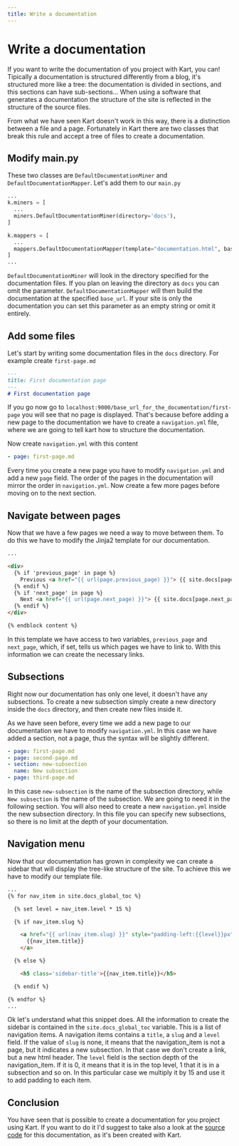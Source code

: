```yaml
---
title: Write a documentation
---
```

# Write a documentation

If you want to write the documentation of you project with Kart, you can! Tipically a documentation is structured differently from a blog, it's structured more like a tree: the documentation is divided in sections, and this sections can have sub-sections... When using a software that generates a documentation the structure of the site is reflected in the structure of the source files.

From what we have seen Kart doesn't work in this way, there is a distinction between a file and a page. Fortunately in Kart there are two classes that break this rule and accept a tree of files to create a documentation.

## Modify main.py

These two classes are ``DefaultDocumentationMiner`` and ``DefaultDocumentationMapper``. Let's add them to our ``main.py``

```python
...
k.miners = [
  ...
  miners.DefaultDocumentationMiner(directory='docs'),
]

k.mappers = [
  ...
  mappers.DefaultDocumentationMapper(template="documentation.html", base_url='base_url_for_the_documentation')
]
...
```

``DefaultDocumentationMiner`` will look in the directory specified for the documentation files. If you plan on leaving the directory as ``docs`` you can omit the parameter. ``DefaultDocumentationMapper`` will then build the documentation at the specified ``base_url``. If your site is only the documentation you can set this parameter as an empty string or omit it entirely.


## Add some files

Let's start by writing some documentation files in the ``docs`` directory. For example create ``first-page.md``

```markdown
---
title: First documentation page
---
# First documentation page
```

If you go now go to ``localhost:9000/base_url_for_the_documentation/first-page`` you will see that no page is displayed. That's because before adding a new page to the documentation we have to create a ``navigation.yml`` file, where we are going to tell kart how to structure the documentation.

Now create ``navigation.yml`` with this content

```yaml
- page: first-page.md
```

Every time you create a new page you have to modify ``navigation.yml`` and add a new ``page`` field. The order of the pages in the documentation will mirror the order in ``navigation.yml``. Now create a few more pages before moving on to the next section.

## Navigate between pages

Now that we have a few pages we need a way to move between them. To do this we have to modify the Jinja2 template for our documentation.

```html
...

<div>
  {% if 'previous_page' in page %}
    Previous <a href="{{ url(page.previous_page) }}"> {{ site.docs[page.previous_page].title }} </a>
  {% endif %}
  {% if 'next_page' in page %}
    Next <a href="{{ url(page.next_page) }}"> {{ site.docs[page.next_page].title }} </a>
  {% endif %}
</div>

{% endblock content %}
```

In this template we have access to two variables, ``previous_page`` and ``next_page``, which, if set, tells us which pages we have to link to. With this information we can create the necessary links.

## Subsections

Right now our documentation has only one level, it doesn't have any subsections. To create a new subsection simply create a new directory inside the ``docs`` directory, and then create new files inside it.

As we have seen before, every time we add a new page to our documentation we have to modify ``navigation.yml``. In this case we have added a section, not a page, thus the syntax will be slightly different.

```yaml
- page: first-page.md
- page: second-page.md
- section: new-subsection
  name: New subsection
- page: third-page.md
```

In this case ``new-subsection`` is the name of the subsection directory, while ``New subsection`` is the name of the subsection. We are going to need it in the following section. You will also need to create a new ``navigation.yml`` inside the new subsection directory. In this file you can specify new subsections, so there is no limit at the depth of your documentation.

## Navigation menu

Now that our documentation has grown in complexity we can create a sidebar that will display the tree-like structure of the site. To achieve this we have to modify our template file.

```html
...
{% for nav_item in site.docs_global_toc %}

  {% set level = nav_item.level * 15 %}

  {% if nav_item.slug %}

    <a href="{{ url(nav_item.slug) }}" style="padding-left:{{level}}px">
      {{nav_item.title}}
    </a>

  {% else %}

    <h5 class='sidebar-title'>{{nav_item.title}}</h5>

  {% endif %}

{% endfor %}
...
```

Ok let's understand what this snippet does. All the information to create the sidebar is contained in the ``site.docs_global_toc`` variable. This is a list of navigation items. A navigation items contains a ``title``, a ``slug`` and a ``level`` field. If the value of ``slug`` is none, it means that the navigation_item is not a page, but it indicates a new subsection. In that case we don't create a link, but a new html header. The ``level`` field is the section depth of the navigation_item. If it is 0, it means that it is in the top level, 1 that it is in a subsection and so on. In this particular case we multiply it by 15 and use it to add padding to each item. 

## Conclusion

You have seen that is possible to create a documentation for you project using Kart. If you want to do it I'd suggest to take also a look at the [source code](https://gitlab.com/giacomocaironi/Kart/-/tree/master/docs) for this documentation, as it's been created with Kart.
